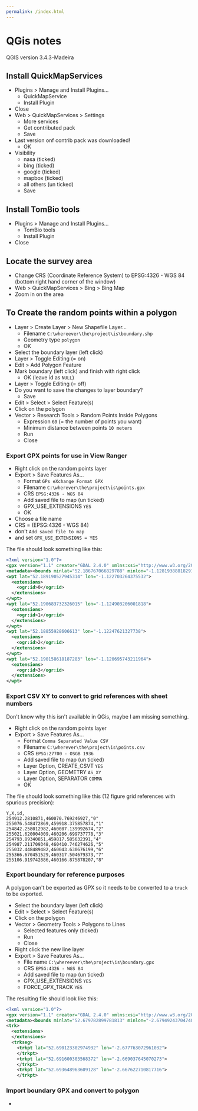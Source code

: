 ```yaml
---
permalink: /index.html
---
```


# QGis notes

QGIS version 3.4.3-Madeira

## Install QuickMapServices

* Plugins > Manage and Install Plugins...
    * QuickMapService
    * Install Plugin
* Close
* Web > QuickMapServices > Settings
    * More services
    * Get contributed pack
    * Save
* Last version onf contrib pack was downloaded!
    * OK
* Visibility
    * nasa (ticked)
    * bing (ticked)
    * google (ticked)
    * mapbox (ticked)
    * all others (un ticked)
    * Save

## Install TomBio tools

* Plugins > Manage and Install Plugins...
    * TomBio tools
    * Install Plugin
* Close

## Locate the survey area

* Change CRS (Coordinate Reference System) to EPSG:4326 - WGS 84 (bottom right hand corner of the window)
* Web > QuickMapServices > Bing > Bing Map
* Zoom in on the area

## To Create the random points within a polygon

* Layer > Create Layer > New Shapefile Layer...
    * Filename `C:\whereever\the\project\is\boundary.shp`
    * Geometry type `polygon`
    * OK
* Select the boundary layer (left click)
* Layer > Toggle Editing (= on)
* Edit > Add Polygon Feature
* Mark boundary (left click) and finish with right click
    * OK (leave id as `NULL`)
* Layer > Toggle Editing (= off)
* Do you want to save the changes to layer boundary?
    * Save
* Edit > Select > Select Feature(s)
* Click on the polygon
* Vector > Research Tools > Random Points Inside Polygons
    * Expression `60` (= the number of points you want)
    * Minimum distance between points `10 meters`
    * Run
    * Close

### Export GPX points for use in View Ranger

* Right click on the random points layer
* Export > Save Features As...
    * Format `GPs eXchange Format GPX` 
    * Filename `C:\wherever\the\project\is\points.gpx`
    * CRS `EPSG:4326 - WGS 84`
    * Add saved file to map (un ticked)
    * GPX_USE_EXTENSIONS `YES`
    * OK
* Choose a file name
* CRS = (EPSG:4326 - WGS 84)
* don't `Add saved file to map`
* and set `GPX_USE_EXTENSIONS = YES`

The file should look something like this:

```xml
<?xml version="1.0"?>
<gpx version="1.1" creator="GDAL 2.4.0" xmlns:xsi="http://www.w3.org/2001/XMLSchema-instance" xmlns:ogr="http://osgeo.org/gdal" xmlns="http://www.topografix.com/GPX/1/1" xsi:schemaLocation="http://www.topografix.com/GPX/1/1 http://www.topografix.com/GPX/1/1/gpx.xsd">
<metadata><bounds minlat="52.186767066829788" minlon="-1.128193888182918" maxlat="52.193258182429538" maxlon="-1.117239786388285"/></metadata>                  
<wpt lat="52.189190527945314" lon="-1.122703264375532">
  <extensions>
    <ogr:id>0</ogr:id>
  </extensions>
</wpt>
<wpt lat="52.190683732326015" lon="-1.124903206001818">
  <extensions>
    <ogr:id>1</ogr:id>
  </extensions>
</wpt>
<wpt lat="52.18855928606613" lon="-1.12247621327738">
  <extensions>
    <ogr:id>2</ogr:id>
  </extensions>
</wpt>
<wpt lat="52.190158618187283" lon="-1.120695743211964">
  <extensions>
    <ogr:id>3</ogr:id>
  </extensions>
</wpt>
```

### Export CSV XY to convert to grid references with sheet numbers

Don't know why this isn't available in QGis, maybe I am missing something.

* Right click on the random points layer
* Export > Save Features As...
    * Format `Comma Separated Value CSV` 
    * Filename `C:\wherever\the\project\is\points.csv`
    * CRS `EPSG:27700 - OSGB 1936`
    * Add saved file to map (un ticked)
    * Layer Option, CREATE_CSVT `YES`
    * Layer Option, GEOMETRY `AS_XY`
    * Layer Option, SEPARATOR `COMMA`
    * OK

The file should look something like this (12 figure grid references with spurious precision):

```csv
Y,X,id,
254912.2810871,460070.769246927,"0"
255076.548472869,459918.375857874,"1"
254842.258012982,460087.139992674,"2"
255021.620004009,460206.699737778,"3"
254793.89340851,459817.585632391,"4"
254987.211709348,460410.746274626,"5"
255032.448489482,460043.630676199,"6"
255366.670451529,460317.504679373,"7"
255106.919742886,460166.875878207,"8"
```

### Export boundary for reference purposes

A polygon can't be exported as GPX so it needs to be converted to a `track` to be exported.

* Select the boundary layer (left click)
* Edit > Select > Select Feature(s)
* Click on the polygon
* Vector > Geometry Tools > Polygons to Lines
    * Selected features only (ticked)
    * Run
    * Close
* Right click the new line layer
* Export > Save Features As...
    * File name `C:\whereever\the\project\is\boundary.gpx`
    * CRS `EPSG:4326 - WGS 84`
    * Add saved file to map (un ticked)
    * GPX_USE_EXTENSIONS `YES`
    * FORCE_GPX_TRACK `YES`

The resulting file should look like this:

```xml
<?xml version="1.0"?>
<gpx version="1.1" creator="GDAL 2.4.0" xmlns:xsi="http://www.w3.org/2001/XMLSchema-instance" xmlns:ogr="http://osgeo.org/gdal" xmlns="http://www.topografix.com/GPX/1/1" xsi:schemaLocation="http://www.topografix.com/GPX/1/1 http://www.topografix.com/GPX/1/1/gpx.xsd">
<metadata><bounds minlat="52.679782899781813" minlon="-2.679492437047489" maxlat="52.695697527520039" maxlon="-2.650486284870098"/></metadata>                  
<trk>
  <extensions>
  </extensions>
  <trkseg>
    <trkpt lat="52.690123302974932" lon="-2.677763072961032">
    </trkpt>
    <trkpt lat="52.691600303568372" lon="-2.669037645070273">
    </trkpt>
    <trkpt lat="52.693648963609128" lon="-2.667622710817716">
    </trkpt>
```

### Import boundary GPX and convert to polygon

* 
